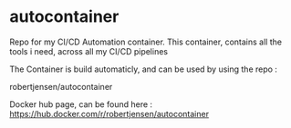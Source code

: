 # autocontainer
Repo for my CI/CD Automation container. This container, contains all the tools i need, across all my CI/CD pipelines

The Container is build automaticly, and can be used by using the repo :

robertjensen/autocontainer

Docker hub page, can be found here : https://hub.docker.com/r/robertjensen/autocontainer
